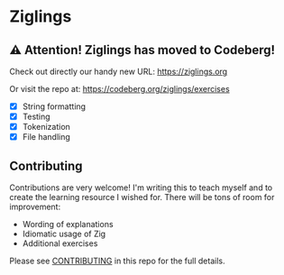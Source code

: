 # Ziglings

## ⚠️ Attention! Ziglings has moved to Codeberg!

Check out directly our handy new URL: https://ziglings.org

Or visit the repo at: https://codeberg.org/ziglings/exercises

* [X] String formatting
* [X] Testing
* [X] Tokenization
* [X] File handling

## Contributing

Contributions are very welcome! I'm writing this to teach myself
and to create the learning resource I wished for. There will be
tons of room for improvement:

* Wording of explanations
* Idiomatic usage of Zig
* Additional exercises

Please see [CONTRIBUTING](https://codeberg.org/ziglings/exercises/src/branch/main/CONTRIBUTING.md)
in this repo for the full details.
